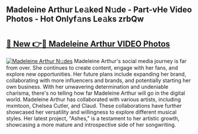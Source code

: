 ## Madeleine Arthur Le𝚊ked N𝚞de - Part-vHe Video Photos - Hot Onlyf𝚊ns Le𝚊ks zrbQw

# <h2><a href="http://ac4130.deff.icu/?id=Madeleine+Arthur">🔗 New 👉🔴 Madeleine Arthur VIDEO Photos</a></h2>

[![Madeleine Arthur N𝚞des](https://i.imgur.com/rIISA9y.gif)](http://ac4130.deff.icu/?id=Madeleine+Arthur)
Madeleine Arthur's social media journey is far from over. She continues to create content, engage with her fans, and explore new opportunities. Her future plans include expanding her brand, collaborating with more influencers and brands, and potentially starting her own business. With her unwavering determination and undeniable charisma, there's no telling how far Madeleine Arthur will go in the digital world. Madeleine Arthur has collaborated with various artists, including mxmtoon, Chelsea Cutler, and Claud. These collaborations have further showcased her versatility and willingness to explore different musical styles. Her latest project, "Ashes," is a testament to her artistic growth, showcasing a more mature and introspective side of her songwriting.
